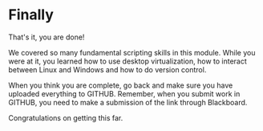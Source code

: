 # Finally

That's it, you are done!

We covered so many fundamental scripting skills in this module. While you were at it, you learned how to use desktop virtualization, how to interact between Linux and Windows and how to do version control.

When you think you are complete, go back and make sure you have uploaded everything to GITHUB. Remember, when you submit work in GITHUB, you need to make a submission of the link through Blackboard.

Congratulations on getting this far.&#x20;

